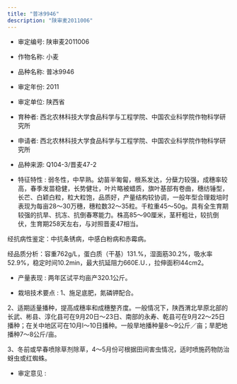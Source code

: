 ```yaml
---
title: "普冰9946"
description: "陕审麦2011006"
---
```

* 审定编号:  陕审麦2011006

*  作物名称:  小麦

*  品种名称:  普冰9946

*  审定年份:  2011

*  审定单位:  陕西省

* 育种者:  西北农林科技大学食品科学与工程学院、中国农业科学院作物科学研究所

*  申请者:  西北农林科技大学食品科学与工程学院、中国农业科学院作物科学研究所

*  品种来源:  Q104-3/晋麦47-2

*  特征特性 : 
弱冬性，中早熟。幼苗半匍匐，根系发达，分蘖力较强，成穗率较高，春季发苗稳健，长势健壮，叶片略被蜡质，旗叶基部有卷曲，穗纺锤型，长芒、白颖白粒，粒大粒饱，品质好，产量结构较协调，一般年型合理栽培时表现为每亩28～30万穗，穗粒数32～35粒。千粒重45～50g。具有全生育期较强的抗旱、抗冻、抗倒春寒能力。株高85～90厘米，茎秆粗壮，较抗倒伏，生育期258天左右，与对照晋麦47相当。
经抗病性鉴定：中抗条锈病，中感白粉病和赤霉病。
经品质分析：容重762g/L，蛋白质（干基）131.%，湿面筋30.2%，吸水率52.9%，稳定时间10.2min，最大抗延阻力660E.U．，拉伸面积l44cm2。

 
*  产量表现 : 
两年区试平均亩产320.1公斤。

*  栽培技术要点 : 
1、施足底肥，氮磷钾配合。
2、适期适量播种，提高成穗率和成穗整齐度。一般情况下，陕西渭北旱原北部的长武、彬县、淳化县可在9月20日～23日、南部的永寿、乾县可在9月22～25日播种；在关中地区可在10月l～10日播种。一般旱地播种量8～9公斤／亩；旱肥地播种7～8公斤/亩。
3、冬前或早春喷除草剂除草，4～5月份可根据田间害虫情况，适时喷施药物防治蚜虫或红蜘蛛。


*  审定意见 : 


